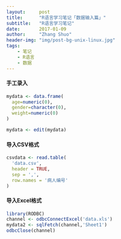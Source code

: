 ```yaml
---
layout:     post
title:      "R语言学习笔记「数据输入篇」"
subtitle:   "R语言学习笔记"
date:       2017-01-09
author:     "Zhang Shuo"
header-img: "img/post-bg-unix-linux.jpg"
tags:
    - 笔记
    - R语言
    - 数据
---
```


#### 手工录入

```R
mydata <- data.frame(
  age=numeric(0),
  gender=character(0),
  weight=numeric(0)
)

mydata <- edit(mydata)
```

#### 导入CSV格式

```R
csvdata <- read.table(
  'data.csv', 
  header = TRUE,
  sep = ',',
  row.names = '病人编号'
)
```

#### 导入Excel格式

```R
library(RODBC)
channel <- odbcConnectExcel('data.xls')
mydata2 <- sqlFetch(channel,'Sheet1')
odbcClose(channel)
```
